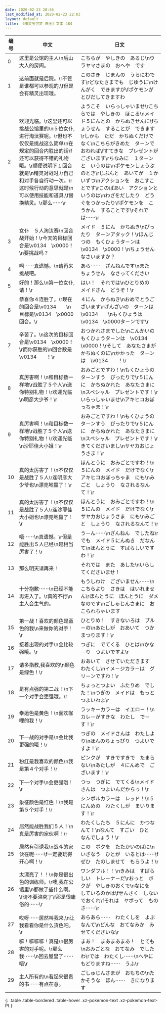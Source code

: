 ```yaml
---
date: 2020-02-23 20:56
last_modified_at: 2020-02-23 22:03
layout: default
title: 《精灵宝可梦 白金》文本 484
---
```

| 编号 | 中文 | 日文 |
| ---- | ---- | ---- |
| 0 | 这里是公馆的主人\n后山大人的房间。 | こちらが　やしきの　あるじ\nウラヤマさまの　おへや　です |
| 1 | 这前面就是后院。\r不管是谁都可以参观的,\f但是会有精灵出现哦。 | このさき　じまんの　うらにわです\rどなたさまでも　じゆうに\nけんがく　できますが\fポケモンが　とびだしてきますわ |
| 2 | 欢迎光临。\r这里还可以挑战公馆里的\n５位女仆,进行淘汰赛呢。\r但也不仅仅是挑战这么简单\n在规定的回合内胜出的话\f还可以获得不错的礼物哦。\r顺便说明下１回合就是\n精灵对战时,\r自己和对手各自行动一次。\r这时候行动的意思就是\n可以使用技能和道具,\f替换精灵。\r那么⋯⋯\r | ようこそ　いらっしゃいませ\rこちらでは　やしきの　ほこる\nメイド５にんとの　かちぬきせんに\fちょうせん　することが　できます\rしかも　ただ　かちぬくだけでなく\nこちらがきめた　タ－ンで　おわれば\fすてきな　プレゼントが　ございます\rちなみに　１タ－ンと　いうのは\nポケモンしょうぶのとき\rじぶんと　あいてが　１かいずつ\nアクションを　おこすことです\rこのばあい　アクションと　いうのは\nわざをだしたり　どうぐをつかったり\fポケモンを　こうかん　することです\rそれでは⋯⋯\r |
| 3 | 女仆　５人淘汰赛\n回合战开始！\r今天的目标回合是\v0134　\x0000！\n要挑战吗？ | メイド　５にん　かちぬき\nぴったり　タ－ンアタック！\rほんじつの　もくひょうタ－ンは　\v0134　\x0000！\nちょうせん　なさいますか？ |
| 4 | 啊⋯⋯真遗憾。\n请再来挑战吧。 | あら⋯⋯　ざんねんです\nまた　ちょうせん　なさってください |
| 5 | 好的！那么\n第一位女仆,请！\r | はい！　それでは\nひとりめの　メイドさん　どうぞ！\r |
| 6 | 恭喜你４连胜了。\r现在的回合是\v0134　　\n目标是\v0134　\x0000回合。\r | ４にん　かちぬき\nおめでとうございます\rげんざいの　タ－ンは　\v0134　　\nもくひょうは　\v0134　\x0000タ－ンです\r |
| 7 | 辛苦了。\n这次的目标回合是\v0134　\x0000！\r而你获胜的\n回合数是\v0134　　！\r | おつかれさまでした\nこんかいの　もくひょうタ－ンは　\v0134　\x0000！\rそして　あなたさまが　かちぬくのに\nかかった　タ－ンは　\v0134　　！\r |
| 8 | 真厉害啊！\n和目标数一样地\r战胜了５个人\n送你特别礼物！\r欢迎光临\n明彦大少爷！\r | おみごとですわ！\nもくひょうの　タ－ンすう　ぴったりで\r５にんに　かちぬかれた　あなたさまに\nスペシャル　プレゼントです！\rいらっしゃいませ\nアキヒコおぼっちゃま！\r |
| 9 | 真厉害啊！\n和目标数一样地\r战胜了５个人\n送你特别礼物！\r欢迎光临\n沙耶佳大小姐！\r | おみごとですわ！\nもくひょうの　タ－ンすう　ぴったりで\r５にんに　かちぬかれた　あなたさまに\nスペシャル　プレゼントです！\rきてくださいまし\nサヤカおじょうさま！\r |
| 10 | 真的太厉害了！\n不仅仅是战胜了５人\r连明彦大少爷也\n漂亮地赢了！\r | ほんとうに　おみごとですわ！\n５にんの　メイド　だけでなく\rアキヒコおぼっちゃま　にも\nみごと　しょうり　なされるなんて！\r |
| 11 | 真的太厉害了！\n不仅仅是战胜了５人\r连沙耶佳大小姐也\n漂亮地赢了！\r | ほんとうに　おみごとですわ！\n５にんの　メイド　だけでなく\rサヤカおじょうさま　にも\nみごと　しょうり　なされるなんて！\r |
| 12 | 唔⋯⋯\n真遗憾。\r但是能胜出５人已经\n是相当厉害了！\r | う－ん⋯⋯\nざんねん　でしたね\rでも　メイド５にんぬき　だなんて\nほんとうに　すばらしいですわ！\r |
| 13 | 那么明天请再来！ | それでは　また　あした\nいらしてくださいませ！ |
| 14 | 十分抱歉⋯⋯\n已经不能再进入了。\r真的不行\n主人会生气的。 | もうしわけ　ございません⋯⋯\nこちらより　さきは　はいれません\rほんとうに　ほんとうに　ダメなのです\nごしゅじんさまに　おこられちゃいます |
| 15 | 第一战！喜欢的颜色是蓝色的我\n来做你的对手！\r | ひとりめ！　すきないろは　ブル－の\nあたしが　おあいて　つかまつります！\r |
| 16 | 接着出现的对手\n会比较强哦。\r | つぎに　でてくる　ひとは\nかな－り　つよいですよ\r |
| 17 | 请多指教,我喜欢的\n颜色是绿色！\r | おあいて　させていただきます　わたくし\nイメ－ジカラ－は　グリ－ンですわ！\r |
| 18 | 是有点强的第二战！\n下一个对手会更强哦。\r | ちょっとつよい　ふたりめ　でした！\nつぎの　メイドは　もっとつよいわよ\r |
| 19 | 幸运色是黄色！\n喜欢咖哩的我！\r | ラッキ－カラ－は　イエロ－！\nカレ－がすきな　わたし　で－す！\r |
| 20 | 下一战的对手是\n会比我更强的哦！\r | つぎの　メイドさんは　わたしより\nほんのちょっぴり　つよいですよ！\r |
| 21 | 粉红是我喜欢的颜色\n我是第４个对手！\r | ピンクが　すきですきで　たまらない\nあたしが　４にんめで　ございます！\r |
| 22 | 下一个对手\n会更强哦！\r | つっ　つぎに　でてくる\nメイドさんは　つよいんだからっ！\r |
| 23 | 象征颜色是红色！\n我是第５个对手！\r | シンボルカラ－は　レッド！\n５にんめの　わたくしが　まいります！\r |
| 24 | 居然能战胜我们５人！\n真是厉害的家伙啊！\r | わたくしたち　５にんに　かつなんて！\nなんて　すごい　ひと　なんでしょう！\r |
| 25 | 居然有引诱我\n战斗的家伙在呢⋯⋯\f一定要玩得开心啊！\r | この　ボクを　たたかいのばに\nいざなう　ひとが　いるとは⋯⋯\fぜひ　たのしませて　もらうよ！\r |
| 26 | 太漂亮了！！\n你是很出色的训练师。\r噢,我在公馆里\n都做了些什么啊。\f请不要淿究了\f那是很庸俗的⋯⋯\r | ワンダフル！！\nきみは　すばらしい　トレ－ナ－だ\rおっと　ボクが　やしきのおくで\nなにを　しているのかは\fせんさく　しないでおくれ\fそれは　ヤボって　ものさ⋯⋯\r |
| 27 | 哎呀⋯⋯居然叫我来,\n让我看看你是什么货色吧。\r | あらあら⋯⋯　わたくしを　よぶなんて\nどんな　おてなみか　みせてくださいな\r |
| 28 | 嘛！嘛嘛嘛！真是\n很厉害的对手呢。\r那么我⋯⋯\n回去屋里了⋯⋯唔\r | まあ！　まあまあまあ！　とても\nおみごとな　おてなみ　でしたわ\rでは　わたくし⋯⋯\nへやに　もどりますね⋯⋯　うふ\r |
| 29 | 主人所有的\n看起来很贵的书⋯⋯有点在意。 | ごしゅじんさまが　おもちの\nたかそうな　ほん⋯⋯　きになります |
{: .table .table-bordered .table-hover .xz-pokemon-text .xz-pokemon-text-Pt }